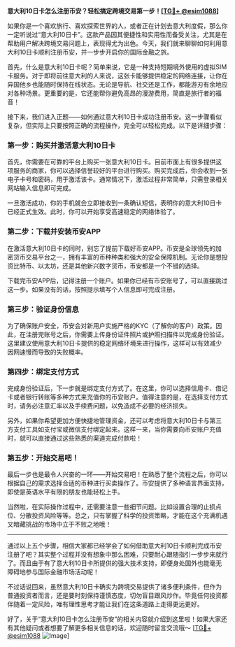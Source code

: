**意大利10日卡怎么注册币安？轻松搞定跨境交易第一步！[[TG💪+ @esim1088](https://t.me/s/esim1088)]**

如果你是一个喜欢旅行、喜欢探索世界的人，或者正在计划去意大利度假，那么你一定听说过“意大利10日卡”。这款产品因其便捷性和实用性而备受关注，尤其是在帮助用户解决跨境交易问题上，表现得尤为出色。今天，我们就来聊聊如何利用意大利10日卡顺利注册币安，并一步步开启你的国际金融之旅。

首先，什么是意大利10日卡呢？简单来说，它是一种支持短期境外使用的虚拟SIM卡服务。对于即将前往意大利的人来说，这张卡能够提供稳定的网络连接，让你在异国他乡也能随时保持在线状态。无论是导航、社交还是工作，都能游刃有余地应对各种场景。更重要的是，它还能帮你避免高昂的漫游费用，简直是旅行者的福音！

接下来，我们进入正题——如何通过意大利10日卡成功注册币安。这一步骤看似复杂，但实际上只要按照正确的流程操作，完全可以轻松完成。以下是详细步骤：

### 第一步：购买并激活意大利10日卡

首先，你需要在可靠的平台上购买一张意大利10日卡。目前市面上有很多提供这项服务的商家，你可以选择信誉较好的平台进行购买。购买完成后，你会收到一张电子卡号和密码，用于激活该卡。通常情况下，激活过程非常简单，只需登录相关网站输入信息即可完成。

一旦激活成功，你的手机就会立即接收到一条确认短信，表明你的意大利10日卡已经正式生效。此时，你可以开始享受高速稳定的网络体验了。

### 第二步：下载并安装币安APP

在激活意大利10日卡的同时，别忘了提前下载好币安APP。币安是全球领先的加密货币交易平台之一，拥有丰富的币种种类和强大的安全保障机制。无论你是想投资比特币、以太坊，还是其他新兴数字货币，币安都是一个不错的选择。

下载完币安APP后，记得注册一个账户。如果你已经有币安账号了，可以直接跳过这一步。如果没有的话，按照提示填写个人信息即可完成注册。

### 第三步：验证身份信息

为了确保账户安全，币安会对新用户实施严格的KYC（了解你的客户）政策。因此，在注册完账号之后，你需要上传身份证件照片或护照扫描件以完成身份验证。这里建议使用意大利10日卡提供的稳定网络环境来进行操作，这样可以有效减少因网速慢而导致的失败概率。

### 第四步：绑定支付方式

完成身份验证后，下一步就是绑定支付方式了。在这里，你可以选择信用卡、借记卡或者银行转账等多种方式来充值你的币安账户。值得注意的是，在选择支付方式时，请务必注意汇率以及手续费问题，以免造成不必要的经济损失。

另外，如果你希望更加方便快捷地管理资金，还可以考虑将意大利10日卡与第三方支付工具如支付宝或微信支付绑定起来。这样一来，当你需要向币安账户充值时，就可以直接通过这些熟悉的渠道完成付款啦！

### 第五步：开始交易吧！

最后一步也是最令人兴奋的一环——开始交易吧！在熟悉了整个流程之后，你可以根据自己的需求选择合适的币种进行买卖操作了。币安提供了多种语言界面支持，即使是英语水平有限的朋友也能轻松上手。

当然啦，在实际操作过程中，还需要注意一些细节问题。比如设置合理的止损点位、分散投资风险等等。总之，只有掌握了科学的投资策略，才能在这个充满机遇又暗藏挑战的市场中立于不败之地哦！

---

通过以上五个步骤，相信大家都已经学会了如何借助意大利10日卡顺利完成币安注册了吧？其实整个过程并没有想象中那么困难，只要耐心跟随指引一步步来就行了。而且由于有了意大利10日卡所提供的强大技术支持，即便身处国外也能毫无障碍地参与国际金融市场活动呢！

不过话说回来，虽然意大利10日卡确实为跨境交易提供了诸多便利条件，但作为普通投资者而言，还是要时刻保持谨慎态度，切勿盲目跟风炒作。毕竟任何投资都伴随着一定风险，唯有理性思考才能让我们在这条道路上走得更远更好。

好了，关于“意大利10日卡怎么注册币安”的相关内容就介绍到这里啦！如果大家还有其他疑问或者想要了解更多相关信息的话，欢迎随时留言交流哦～ [[TG💪+ @esim1088](https://t.me/s/esim1088) ![Image](https://i.postimg.cc/4NQfJmqS/Snipaste-2025-05-13-00-14-12.png)]